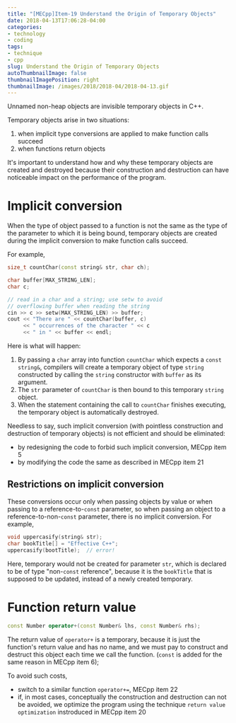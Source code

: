 ```yaml
---
title: "[MECpp]Item-19 Understand the Origin of Temporary Objects"
date: 2018-04-13T17:06:28-04:00
categories:
- technology
- coding
tags:
- technique
- cpp
slug: Understand the Origin of Temporary Objects
autoThumbnailImage: false
thumbnailImagePosition: right
thumbnailImage: /images/2018/2018-04/2018-04-13.gif
---
```


Unnamed non-heap objects are invisible temporary objects in C++.
<!--more-->
<!-- toc -->

Temporary objects arise in two situations:

1. when implicit type conversions are applied to make function calls succeed
2. when functions return objects

It's important to understand how and why these temporary objects are created and destroyed because their construction and destruction can have noticeable impact on the performance of the program.

# Implicit conversion

When the type of object passed to a function is not the same as the type of the parameter to which it is being bound, temporary objects are created during the implicit conversion to make function calls succeed.

For example,

```cpp
size_t countChar(const string& str, char ch);

char buffer[MAX_STRING_LEN];
char c;

// read in a char and a string; use setw to avoid 
// overflowing buffer when reading the string
cin >> c >> setw(MAX_STRING_LEN) >> buffer;
cout << "There are " << countChar(buffer, c)
     << " occurrences of the character " << c
     << " in " << buffer << endl;
```

Here is what will happen:

1. By passing a `char` array into function `countChar` which expects a `const string&`, compilers will create a temporary object of type `string` constructed by calling the `string` constructor with `buffer` as its argument. 
2. The `str` parameter of `countChar` is then bound to this temporary `string` object.
3. When the statement containing the call to `countChar` finishes executing, the temporary object is automatically destroyed.

Needless to say, such implicit conversion (with pointless construction and destruction of temporary objects)  is not efficient and should be eliminated:

* by redesigning the code to forbid such implicit conversion, MECpp item 5
* by modifying the code the same as described in MECpp item 21

## Restrictions on implicit conversion

These conversions occur only when passing objects by value or when passing to a reference-to-`const` parameter, so when passing an object to a reference-to-non-`const` parameter, there is no implicit conversion. For example,

```cpp
void uppercasify(string& str);
char bookTitle[] = "Effective C++";
uppercasify(bootTitle);  // error!
```

Here, temporary would not be created for parameter `str`, which is declared to be of type "non-`const` reference", because it is the `bookTitle` that is supposed to be updated, instead of a newly created temporary.

# Function return value

```cpp
const Number operator+(const Number& lhs, const Number& rhs);
```

The return value of `operator+` is a temporary, because it is just the function's return value and has no name, and we must pay to construct and destruct this object each time we call the function. (`const` is added for the same reason in MECpp item 6);

To avoid such costs, 

* switch to a similar function `operator+=`, MECpp item 22
* if, in most cases, conceptually the construction and destruction can not be avoided, we optimize the program using the technique `return value optimization` instroduced in MECpp item 20
